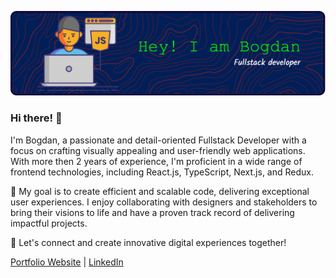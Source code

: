 ![Header](./header.png)

### Hi there! 👋

I'm Bogdan, a passionate and detail-oriented Fullstack Developer with a focus on crafting visually appealing and user-friendly web applications. With more then 2 years of experience, I'm proficient in a wide range of frontend technologies, including React.js, TypeScript, Next.js, and Redux.

🚀 My goal is to create efficient and scalable code, delivering exceptional user experiences. I enjoy collaborating with designers and stakeholders to bring their visions to life and have a proven track record of delivering impactful projects.

🌟 Let's connect and create innovative digital experiences together!

[Portfolio Website](your-portfolio-website-link) | [LinkedIn](your-linkedin-profile-link)
